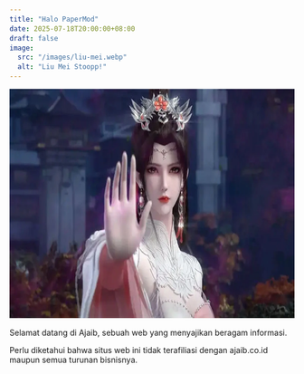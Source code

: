 ```yaml
---
title: "Halo PaperMod"
date: 2025-07-18T20:00:00+08:00
draft: false
image: 
  src: "/images/liu-mei.webp"
  alt: "Liu Mei Stoopp!"
---
```


<img alt="Liu Mei" height="405" src="/images/liu-mei.webp" width="720">

Selamat datang di Ajaib, sebuah web yang menyajikan beragam informasi.

Perlu diketahui bahwa situs web ini tidak terafiliasi dengan ajaib.co.id maupun semua turunan bisnisnya.


